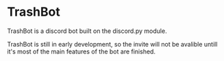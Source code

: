 # TrashBot
TrashBot is a discord bot built on the discord.py module.

TrashBot is still in early development, so the invite will not be avalible untill it's most of the main features of the bot are finished.
